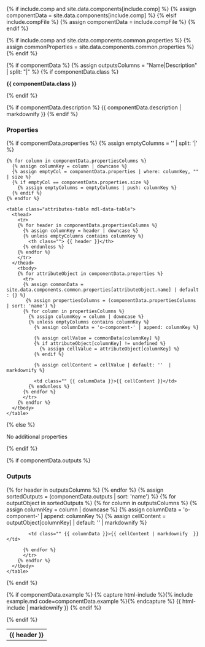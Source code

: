 {% if include.comp and site.data.components[include.comp] %}
  {% assign componentData = site.data.components[include.comp] %}
{% elsif include.compFile %}
  {% assign componentData = include.compFile %}
{% endif %}

{% if include.comp and site.data.components.common.properties %}
  {% assign commonProperties = site.data.components.common.properties %}
{% endif %}

{% if componentData %}
  {% assign outputsColumns = "Name|Description" | split: "|" %} 
  {% if componentData.class %}
    <p><strong class="grey-color"> {{ componentData.class }}</strong></p>
  {% endif %}

  {% if componentData.description %}
    {{ componentData.description | markdownify }}
  {% endif %}

  

  <h3 class="grey-color">Properties</h3>
  {% if componentData.properties %}
    {% assign emptyColumns = '' | split: '|' %}

    {% for column in componentData.propertiesColumns %}
      {% assign columnKey = column | downcase %}
      {% assign emptyCol = componentData.properties | where: columnKey, "" | size %}
      {% if emptyCol == componentData.properties.size %}
        {% assign emptyColumns = emptyColumns | push: columnKey %}
      {% endif %}
    {% endfor %}

    <table class="attributes-table mdl-data-table">
      <thead>
        <tr>
        {% for header in componentData.propertiesColumns %}
          {% assign columnKey = header | downcase %}
          {% unless emptyColumns contains columnKey %}
            <th class=""> {{ header }}</th>
          {% endunless %}
        {% endfor %}
        </tr>
      </thead>
        <tbody>
        {% for attributeObject in componentData.properties %}
          <tr>
          {% assign commonData = site.data.components.common.properties[attributeObject.name] | default : {} %}
           {% assign propertiesColumns = (componentData.propertiesColumns | sort: 'name') %}
          {% for column in propertiesColumns %}
            {% assign columnKey = column | downcase %}
            {% unless emptyColumns contains columnKey %}
              {% assign columnData = 'o-component-' | append: columnKey %}
              
              {% assign cellValue = commonData[columnKey] %}
              {% if attributeObject[columnKey] != undefined %}
                {% assign cellValue = attributeObject[columnKey] %}
              {% endif %}
            
              {% assign cellContent = cellValue | default: ''  | markdownify %}
          
              <td class="" {{ columnData }}>{{ cellContent }}</td>
            {% endunless %}
          {% endfor %}
          </tr>
        {% endfor %}
      </tbody>
    </table>
  {% else %}
    <p>No additional properties</p>
  {% endif %}

 {% if componentData.outputs %}
    <h3 class="grey-color">Outputs</h3>
    <table class="attributes-table mdl-data-table">
      <thead>
        <tr>
        {% for header in outputsColumns %}
            <th class=""> {{ header }}</th>
        {% endfor %}
        </tr>
      </thead>
        <tbody>
        {% assign sortedOutputs = (componentData.outputs | sort: 'name') %}
        {% for outputObject in sortedOutputs %}
          <tr>
          {% for column in outputsColumns %}
            {% assign columnKey = column | downcase %}
            {% assign columnData = 'o-component-' | append: columnKey %}
            {% assign cellContent = outputObject[columnKey]  | default: '' | markdownify %}

            <td class="" {{ columnData }}>{{ cellContent | markdownify  }}</td>

          {% endfor %}
          </tr>
        {% endfor %}
      </tbody>
    </table>
  {% endif %}

  {% if componentData.example %}
    {% capture html-include %}{% include example.md code=componentData.example %}{% endcapture %}
    {{ html-include | markdownify }}
  {% endif %}

{% endif %}